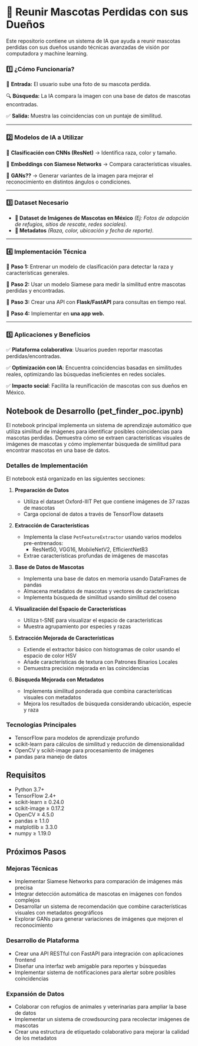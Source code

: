 # **🚀 Reunir Mascotas Perdidas con sus Dueños**

Este repositorio contiene un sistema de IA que ayuda a reunir mascotas perdidas con sus dueños usando técnicas avanzadas de visión por computadora y machine learning.

### **1️⃣ ¿Cómo Funcionaría?**

📸 **Entrada:** El usuario sube una foto de su mascota perdida.

🔍 **Búsqueda:** La IA compara la imagen con una base de datos de mascotas encontradas.

✅ **Salida:** Muestra las coincidencias con un puntaje de similitud.

---

### **2️⃣ Modelos de IA a Utilizar**

🔹 **Clasificación con CNNs (ResNet)** → Identifica raza, color y tamaño.

🔹 **Embeddings con Siamese Networks** → Compara características visuales.

🔹 **GANs??** → Generar variantes de la imagen para mejorar el reconocimiento en distintos ángulos o condiciones.

---

### **3️⃣ Dataset Necesario**

- **🐶 Dataset de Imágenes de Mascotas en México** _(Ej: Fotos de adopción de refugios, sitios de rescate, redes sociales)._
- **📍 Metadatos** _(Raza, color, ubicación y fecha de reporte)._

---

### **4️⃣ Implementación Técnica**

🔹 **Paso 1:** Entrenar un modelo de clasificación para detectar la raza y características generales.

🔹 **Paso 2:** Usar un modelo Siamese para medir la similitud entre mascotas perdidas y encontradas.

🔹 **Paso 3:** Crear una API con **Flask/FastAPI** para consultas en tiempo real.

🔹 **Paso 4:** Implementar en **una app web.**

---

### **5️⃣ Aplicaciones y Beneficios**

✅ **Plataforma colaborativa**: Usuarios pueden reportar mascotas perdidas/encontradas.

✅ **Optimización con IA**: Encuentra coincidencias basadas en similitudes reales, optimizando las búsquedas ineficientes en redes sociales.

✅ **Impacto social**: Facilita la reunificación de mascotas con sus dueños en México.

## Notebook de Desarrollo (pet_finder_poc.ipynb)

El notebook principal implementa un sistema de aprendizaje automático que utiliza similitud de imágenes para identificar posibles coincidencias para mascotas perdidas. Demuestra cómo se extraen características visuales de imágenes de mascotas y cómo implementar búsqueda de similitud para encontrar mascotas en una base de datos.

### Detalles de Implementación

El notebook está organizado en las siguientes secciones:

1. **Preparación de Datos**

   - Utiliza el dataset Oxford-IIIT Pet que contiene imágenes de 37 razas de mascotas
   - Carga opcional de datos a través de TensorFlow datasets

2. **Extracción de Características**

   - Implementa la clase `PetFeatureExtractor` usando varios modelos pre-entrenados:
     - ResNet50, VGG16, MobileNetV2, EfficientNetB3
   - Extrae características profundas de imágenes de mascotas

3. **Base de Datos de Mascotas**

   - Implementa una base de datos en memoria usando DataFrames de pandas
   - Almacena metadatos de mascotas y vectores de características
   - Implementa búsqueda de similitud usando similitud del coseno

4. **Visualización del Espacio de Características**

   - Utiliza t-SNE para visualizar el espacio de características
   - Muestra agrupamiento por especies y razas

5. **Extracción Mejorada de Características**

   - Extiende el extractor básico con histogramas de color usando el espacio de color HSV
   - Añade características de textura con Patrones Binarios Locales
   - Demuestra precisión mejorada en las coincidencias

6. **Búsqueda Mejorada con Metadatos**
   - Implementa similitud ponderada que combina características visuales con metadatos
   - Mejora los resultados de búsqueda considerando ubicación, especie y raza

### Tecnologías Principales

- TensorFlow para modelos de aprendizaje profundo
- scikit-learn para cálculos de similitud y reducción de dimensionalidad
- OpenCV y scikit-image para procesamiento de imágenes
- pandas para manejo de datos

## Requisitos

- Python 3.7+
- TensorFlow 2.4+
- scikit-learn ≥ 0.24.0
- scikit-image ≥ 0.17.2
- OpenCV ≥ 4.5.0
- pandas ≥ 1.1.0
- matplotlib ≥ 3.3.0
- numpy ≥ 1.19.0

## Próximos Pasos

### Mejoras Técnicas

- Implementar Siamese Networks para comparación de imágenes más precisa
- Integrar detección automática de mascotas en imágenes con fondos complejos
- Desarrollar un sistema de recomendación que combine características visuales con metadatos geográficos
- Explorar GANs para generar variaciones de imágenes que mejoren el reconocimiento

### Desarrollo de Plataforma

- Crear una API RESTful con FastAPI para integración con aplicaciones frontend
- Diseñar una interfaz web amigable para reportes y búsquedas
- Implementar sistema de notificaciones para alertar sobre posibles coincidencias

### Expansión de Datos

- Colaborar con refugios de animales y veterinarias para ampliar la base de datos
- Implementar un sistema de crowdsourcing para recolectar imágenes de mascotas
- Crear una estructura de etiquetado colaborativo para mejorar la calidad de los metadatos
